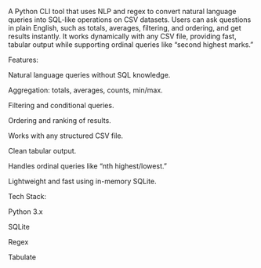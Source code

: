 A Python CLI tool that uses NLP and regex to convert natural language queries into SQL-like operations on CSV datasets. Users can ask questions in plain English, such as totals, averages, filtering, and ordering, and get results instantly. It works dynamically with any CSV file, providing fast, tabular output while supporting ordinal queries like “second highest marks.”

Features:

Natural language queries without SQL knowledge.

Aggregation: totals, averages, counts, min/max.

Filtering and conditional queries.

Ordering and ranking of results.

Works with any structured CSV file.

Clean tabular output.

Handles ordinal queries like “nth highest/lowest.”

Lightweight and fast using in-memory SQLite.

Tech Stack:

Python 3.x

SQLite

Regex

Tabulate
